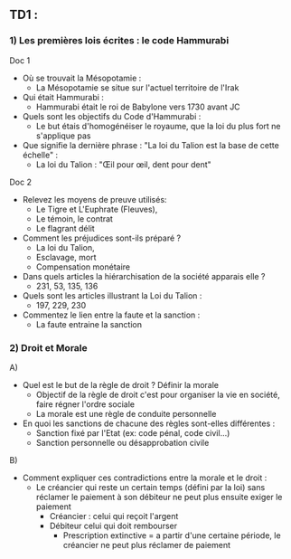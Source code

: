 ## TD1 :

### 1) Les premières lois écrites : le code Hammurabi
Doc 1
- Où se trouvait la Mésopotamie : 
	- La Mésopotamie se situe sur l'actuel territoire de l'Irak
- Qui était Hammurabi :
	- Hammurabi était le roi de Babylone vers 1730 avant JC
- Quels sont les objectifs du Code d'Hammurabi :
	- Le but étais d'homogénéiser le royaume, que la loi du plus fort ne s'applique pas
- Que signifie la dernière phrase : "La loi du Talion est la base de cette échelle" :
	- La loi du Talion : "Œil pour œil, dent pour dent"

Doc 2
- Relevez les moyens de preuve utilisés:
	- Le Tigre et L'Euphrate (Fleuves),
	- Le témoin, le contrat
	- Le flagrant délit
- Comment les préjudices sont-ils préparé ?
	- La loi du Talion,
	- Esclavage, mort
	- Compensation monétaire
- Dans quels articles la hiérarchisation de la société apparais elle  ?
	- 231, 53, 135, 136
- Quels sont les articles illustrant la Loi du Talion :
	- 197, 229, 230
- Commentez le lien entre la faute et la sanction :
	- La faute entraine la sanction

### 2) Droit et Morale
A)
- Quel est le but de la règle de droit ? Définir la morale
	- Objectif de la règle de droit c'est pour organiser la vie en société, faire régner l'ordre sociale
	- La morale est une règle de conduite personnelle
- En quoi les sanctions de chacune des règles sont-elles différentes :
	- Sanction fixé par l'Etat (ex: code pénal, code civil...)
	- Sanction personnelle ou désapprobation civile

B) 
- Comment expliquer ces contradictions entre la morale et le droit :
	- Le créancier qui reste un certain temps (défini par la loi) sans réclamer le paiement à son débiteur ne peut plus ensuite exiger le paiement
		- Créancier : celui qui reçoit l'argent
		- Débiteur celui qui doit rembourser
			- Prescription extinctive = a partir d'une certaine période, le créancier ne peut plus réclamer de paiement